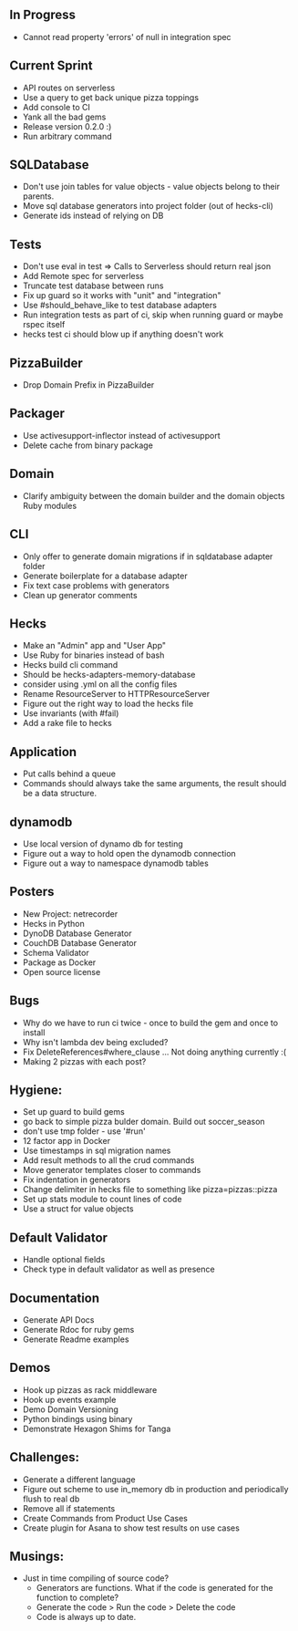 ## In Progress
  * Cannot read property 'errors' of null in integration spec

## Current Sprint
  * API routes on serverless
  * Use a query to get back unique pizza toppings
  * Add console to CI
  * Yank all the bad gems
  * Release version 0.2.0 :)
  * Run arbitrary command

## SQLDatabase
  * Don't use join tables for value objects - value objects belong to their parents.
  * Move sql database generators into project folder (out of hecks-cli)
  * Generate ids instead of relying on DB

## Tests
  * Don't use eval in test => Calls to Serverless should return real json
  * Add Remote spec for serverless
  * Truncate test database between runs
  * Fix up guard so it works with "unit" and "integration"  
  * Use #should_behave_like to test database adapters
  * Run integration tests as part of ci, skip when running guard or maybe rspec itself
  * hecks test ci should blow up if anything doesn't work

## PizzaBuilder
  * Drop Domain Prefix in PizzaBuilder

## Packager
  * Use activesupport-inflector instead of activesupport
  * Delete cache from binary package

## Domain
  * Clarify ambiguity between the domain builder and the domain objects Ruby modules

## CLI
  * Only offer to generate domain migrations if in sqldatabase adapter folder
  * Generate boilerplate for a database adapter
  * Fix text case problems with generators
  * Clean up generator comments

## Hecks
  * Make an "Admin" app and "User App"
  * Use Ruby for binaries instead of bash
  * Hecks build cli command
  * Should be hecks-adapters-memory-database
  * consider using .yml on all the config files
  * Rename ResourceServer to HTTPResourceServer
  * Figure out the right way to load the hecks file
  * Use invariants (with #fail)
  * Add a rake file to hecks

## Application
  * Put calls behind a queue
  * Commands should always take the same arguments, the result should be a data structure.

## dynamodb
  * Use local version of dynamo db for testing
  * Figure out a way to hold open the dynamodb connection
  * Figure out a way to namespace dynamodb tables

## Posters
  * New Project: netrecorder
  * Hecks in Python
  * DynoDB Database Generator
  * CouchDB Database Generator
  * Schema Validator
  * Package as Docker
  * Open source license

## Bugs
  * Why do we have to run ci twice - once to build the gem and once to install
  * Why isn't lambda dev being excluded?
  * Fix DeleteReferences#where_clause ... Not doing anything currently :(
  * Making 2 pizzas with each post?

## Hygiene:
  * Set up guard to build gems
  * go back to simple pizza bulder domain.  Build out soccer_season
  * don't use tmp folder - use '#run'
  * 12 factor app in Docker
  * Use timestamps in sql migration names
  * Add result methods to all the crud commands
  * Move generator templates closer to commands
  * Fix indentation in generators
  * Change delimiter in hecks file to something like pizza=pizzas::pizza
  * Set up stats module to count lines of code
  * Use a struct for value objects

## Default Validator
  * Handle optional fields
  * Check type in default validator as well as presence

## Documentation
  * Generate API Docs
  * Generate Rdoc for ruby gems
  * Generate Readme examples

## Demos
  * Hook up pizzas as rack middleware
  * Hook up events example
  * Demo Domain Versioning
  * Python bindings using binary
  * Demonstrate Hexagon Shims for Tanga

## Challenges:
  * Generate a different language
  * Figure out scheme to use in_memory db in production and periodically flush to real db
  * Remove all if statements
  * Create Commands from Product Use Cases
  * Create plugin for Asana to show test results on use cases

## Musings:
  * Just in time compiling of source code?
    * Generators are functions.  What if the code is generated for the function to complete?
    * Generate the code > Run the code > Delete the code
    * Code is always up to date.
